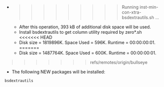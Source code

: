 * >>>>>>>>> Running inst-min-con-xtra-bsdextrautils.sh ...
  * After this operation, 393 kB of additional disk space will be used.
  * Install bsdextrautils to get column utility required by zero*.sh
<<<<<<< HEAD
  * Disk size = 1819896K. Space Used = 596K. Runtime = 00:00:00:01.
=======
  * Disk size = 1487764K. Space Used = 600K. Runtime = 00:00:00:01.
>>>>>>> refs/remotes/origin/bullseye
  * The following NEW packages will be installed:
  ```bash
bsdextrautils
  ```
